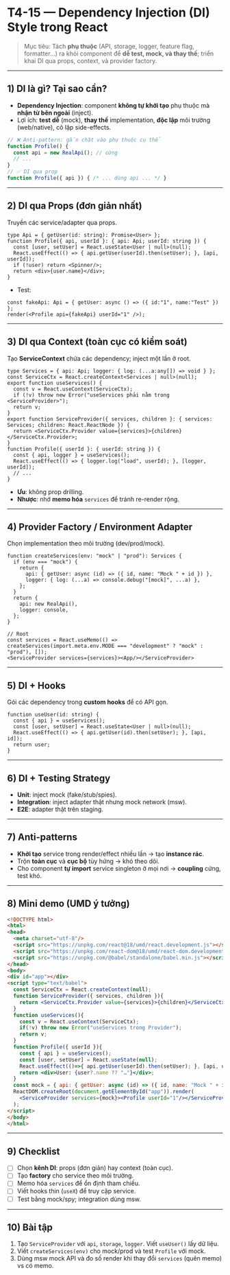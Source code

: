 # T4-15 — Dependency Injection (DI) Style trong React

> Mục tiêu: Tách **phụ thuộc** (API, storage, logger, feature flag, formatter…) ra khỏi component để **dễ test, mock, và thay thế**; triển khai DI qua props, context, và provider factory.

---

## 1) DI là gì? Tại sao cần?
- **Dependency Injection**: component **không tự khởi tạo** phụ thuộc mà **nhận từ bên ngoài** (inject).  
- Lợi ích: **test dễ** (mock), **thay thế** implementation, **độc lập** môi trường (web/native), cô lập side-effects.

```jsx
// ❌ Anti-pattern: gắn chặt vào phụ thuộc cụ thể
function Profile() {
  const api = new RealApi(); // cứng
  // ...
}
// ✅ DI qua prop
function Profile({ api }) { /* ... dùng api ... */ }
```

---

## 2) DI qua Props (đơn giản nhất)
Truyền các service/adapter qua props.

```tsx
type Api = { getUser(id: string): Promise<User> };
function Profile({ api, userId }: { api: Api; userId: string }) {
  const [user, setUser] = React.useState<User | null>(null);
  React.useEffect(() => { api.getUser(userId).then(setUser); }, [api, userId]);
  if (!user) return <Spinner/>;
  return <div>{user.name}</div>;
}
```

- Test:
```tsx
const fakeApi: Api = { getUser: async () => ({ id:"1", name:"Test" }) };
render(<Profile api={fakeApi} userId="1" />);
```

---

## 3) DI qua Context (toàn cục có kiểm soát)
Tạo **ServiceContext** chứa các dependency; inject một lần ở root.

```tsx
type Services = { api: Api; logger: { log: (...a:any[]) => void } };
const ServiceCtx = React.createContext<Services | null>(null);
export function useServices() {
  const v = React.useContext(ServiceCtx);
  if (!v) throw new Error("useServices phải nằm trong <ServiceProvider>");
  return v;
}
export function ServiceProvider({ services, children }: { services: Services; children: React.ReactNode }) {
  return <ServiceCtx.Provider value={services}>{children}</ServiceCtx.Provider>;
}
function Profile({ userId }: { userId: string }) {
  const { api, logger } = useServices();
  React.useEffect(() => { logger.log("load", userId); }, [logger, userId]);
  // ...
}
```

- **Ưu**: không prop drilling.  
- **Nhược**: nhớ **memo hóa** `services` để tránh re-render rộng.

---

## 4) Provider Factory / Environment Adapter
Chọn implementation theo môi trường (dev/prod/mock).

```tsx
function createServices(env: "mock" | "prod"): Services {
  if (env === "mock") {
    return {
      api: { getUser: async (id) => ({ id, name: "Mock " + id }) },
      logger: { log: (...a) => console.debug("[mock]", ...a) },
    };
  }
  return {
    api: new RealApi(),
    logger: console,
  };
}

// Root
const services = React.useMemo(() => createServices(import.meta.env.MODE === "development" ? "mock" : "prod"), []);
<ServiceProvider services={services}><App/></ServiceProvider>
```

---

## 5) DI + Hooks
Gói các dependency trong **custom hooks** để có API gọn.

```tsx
function useUser(id: string) {
  const { api } = useServices();
  const [user, setUser] = React.useState<User | null>(null);
  React.useEffect(() => { api.getUser(id).then(setUser); }, [api, id]);
  return user;
}
```

---

## 6) DI + Testing Strategy
- **Unit**: inject mock (fake/stub/spies).  
- **Integration**: inject adapter thật nhưng mock network (msw).  
- **E2E**: adapter thật trên staging.

---

## 7) Anti-patterns
- **Khởi tạo** service trong render/effect nhiều lần → tạo **instance rác**.  
- Trộn **toàn cục** và **cục bộ** tùy hứng → khó theo dõi.  
- Cho component **tự import** service singleton ở mọi nơi → **coupling** cứng, test khó.

---

## 8) Mini demo (UMD ý tưởng)
```html
<!DOCTYPE html>
<html>
<head>
  <meta charset="utf-8"/>
  <script src="https://unpkg.com/react@18/umd/react.development.js"></script>
  <script src="https://unpkg.com/react-dom@18/umd/react-dom.development.js"></script>
  <script src="https://unpkg.com/@babel/standalone/babel.min.js"></script>
</head>
<body>
<div id="app"></div>
<script type="text/babel">
  const ServiceCtx = React.createContext(null);
  function ServiceProvider({ services, children }){
    return <ServiceCtx.Provider value={services}>{children}</ServiceCtx.Provider>;
  }
  function useServices(){
    const v = React.useContext(ServiceCtx);
    if(!v) throw new Error("useServices trong Provider");
    return v;
  }
  function Profile({ userId }){
    const { api } = useServices();
    const [user, setUser] = React.useState(null);
    React.useEffect(()=>{ api.getUser(userId).then(setUser); }, [api, userId]);
    return <div>User: {user?.name ?? "…"}</div>;
  }
  const mock = { api: { getUser: async (id) => ({ id, name: "Mock " + id }) } };
  ReactDOM.createRoot(document.getElementById("app")).render(
    <ServiceProvider services={mock}><Profile userId="1"/></ServiceProvider>
  );
</script>
</body>
</html>
```

---

## 9) Checklist
- [ ] Chọn **kênh DI**: props (đơn giản) hay context (toàn cục).
- [ ] Tạo **factory** cho service theo môi trường.
- [ ] Memo hóa `services` để ổn định tham chiếu.
- [ ] Viết hooks thin (`useX`) để truy cập service.
- [ ] Test bằng mock/spy; integration dùng msw.

---

## 10) Bài tập
1. Tạo `ServiceProvider` với `api`, `storage`, `logger`. Viết `useUser()` lấy dữ liệu.
2. Viết `createServices(env)` cho mock/prod và test `Profile` với mock.
3. Dùng msw mock API và đo số render khi thay đổi `services` (quên memo) vs có memo.